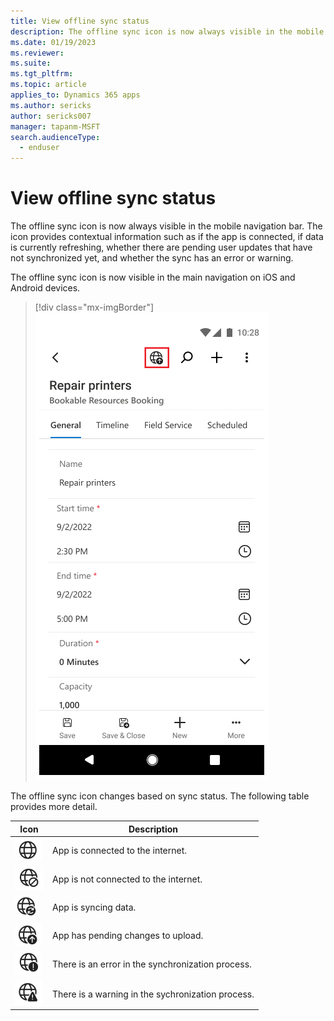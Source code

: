 ```yaml
---
title: View offline sync status
description: The offline sync icon is now always visible in the mobile navigation bar. The icon provides contextual information such as if the app is connected, if data is currently refreshing, whether there are pending user updates that have not synchronized yet, and whether the sync has an error or warning.
ms.date: 01/19/2023
ms.reviewer: 
ms.suite: 
ms.tgt_pltfrm: 
ms.topic: article
applies_to: Dynamics 365 apps
ms.author: sericks
author: sericks007
manager: tapanm-MSFT
search.audienceType: 
  - enduser
---
```


# View offline sync status

The offline sync icon is now always visible in the mobile navigation bar. The icon provides contextual information such as if the app is connected, if data is currently refreshing, whether there are pending user updates that have not synchronized yet, and whether the sync has an error or warning.

The offline sync icon is now visible in the main navigation on iOS and Android devices.

> [!div class="mx-imgBorder"]
![The offline sync icon is visible in the main navigation bar.](media/offline-sync-icon-small.png)

The offline sync icon changes based on sync status.  The following table provides more detail.

| Icon | Description|
|------|--------------|
| ![Icon showing that the app is connected to the internet.](media/connected.png "Icon showing that the app is connected to the internet.")| App is connected to the internet.|
| ![Icon showing that the app is not connected to the internet.](media/not-connected.png "Icon showing that the app is not connected to the internet.") |App is not connected to the internet.|
| ![Icon showing that the app is syncing data.](media/synching.png "Icon showing that the app is syncing data.") |App is syncing data.|
| ![Icon showing that the app has pending changes to upload.](media/upload-pending-changes.png "Icon showing that the app has pending changes to upload.") |App has pending changes to upload.|
| ![Icon showing that there is an error in the synchronization process.](media/error.png "Icon showing that there is an error in the synchronization process.") |There is an error in the synchronization process.|
| ![Icon showing that there is a warning in the synchronization process.](media/warning.png "Icon showing that there is a warning in the synchronization process.") |There is a warning in the sychronization process.|
